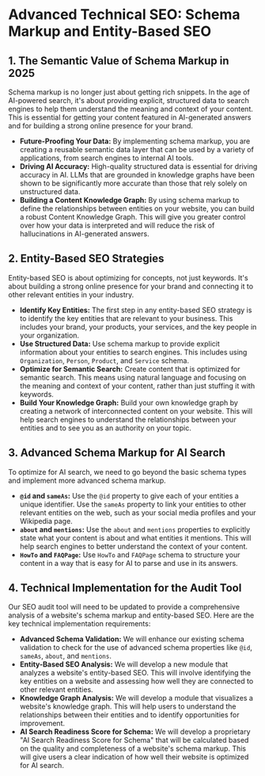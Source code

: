 # Advanced Technical SEO: Schema Markup and Entity-Based SEO

## 1. The Semantic Value of Schema Markup in 2025

Schema markup is no longer just about getting rich snippets. In the age of AI-powered search, it's about providing explicit, structured data to search engines to help them understand the meaning and context of your content. This is essential for getting your content featured in AI-generated answers and for building a strong online presence for your brand.

- **Future-Proofing Your Data:** By implementing schema markup, you are creating a reusable semantic data layer that can be used by a variety of applications, from search engines to internal AI tools.
- **Driving AI Accuracy:** High-quality structured data is essential for driving accuracy in AI. LLMs that are grounded in knowledge graphs have been shown to be significantly more accurate than those that rely solely on unstructured data.
- **Building a Content Knowledge Graph:** By using schema markup to define the relationships between entities on your website, you can build a robust Content Knowledge Graph. This will give you greater control over how your data is interpreted and will reduce the risk of hallucinations in AI-generated answers.

## 2. Entity-Based SEO Strategies

Entity-based SEO is about optimizing for concepts, not just keywords. It's about building a strong online presence for your brand and connecting it to other relevant entities in your industry.

- **Identify Key Entities:** The first step in any entity-based SEO strategy is to identify the key entities that are relevant to your business. This includes your brand, your products, your services, and the key people in your organization.
- **Use Structured Data:** Use schema markup to provide explicit information about your entities to search engines. This includes using `Organization`, `Person`, `Product`, and `Service` schema.
- **Optimize for Semantic Search:** Create content that is optimized for semantic search. This means using natural language and focusing on the meaning and context of your content, rather than just stuffing it with keywords.
- **Build Your Knowledge Graph:** Build your own knowledge graph by creating a network of interconnected content on your website. This will help search engines to understand the relationships between your entities and to see you as an authority on your topic.

## 3. Advanced Schema Markup for AI Search

To optimize for AI search, we need to go beyond the basic schema types and implement more advanced schema markup.

- **`@id` and `sameAs`:** Use the `@id` property to give each of your entities a unique identifier. Use the `sameAs` property to link your entities to other relevant entities on the web, such as your social media profiles and your Wikipedia page.
- **`about` and `mentions`:** Use the `about` and `mentions` properties to explicitly state what your content is about and what entities it mentions. This will help search engines to better understand the context of your content.
- **`HowTo` and `FAQPage`:** Use `HowTo` and `FAQPage` schema to structure your content in a way that is easy for AI to parse and use in its answers.

## 4. Technical Implementation for the Audit Tool

Our SEO audit tool will need to be updated to provide a comprehensive analysis of a website's schema markup and entity-based SEO. Here are the key technical implementation requirements:

- **Advanced Schema Validation:** We will enhance our existing schema validation to check for the use of advanced schema properties like `@id`, `sameAs`, `about`, and `mentions`.
- **Entity-Based SEO Analysis:** We will develop a new module that analyzes a website's entity-based SEO. This will involve identifying the key entities on a website and assessing how well they are connected to other relevant entities.
- **Knowledge Graph Analysis:** We will develop a module that visualizes a website's knowledge graph. This will help users to understand the relationships between their entities and to identify opportunities for improvement.
- **AI Search Readiness Score for Schema:** We will develop a proprietary "AI Search Readiness Score for Schema" that will be calculated based on the quality and completeness of a website's schema markup. This will give users a clear indication of how well their website is optimized for AI search.
